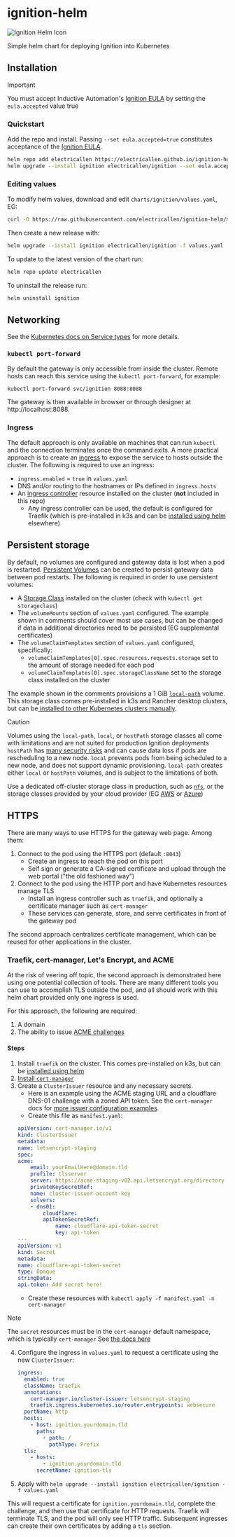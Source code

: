 # ignition-helm
![Ignition Helm Icon](assets/icon.svg)

Simple helm chart for deploying Ignition into Kubernetes

## Installation

> [!IMPORTANT]  
> You must accept Inductive Automation's [Ignition EULA](https://inductiveautomation.com/ignition/license) by setting the `eula.accepted` value true

### Quickstart

Add the repo and install. Passing `--set eula.accepted=true` constitutes acceptance of the [Ignition EULA](https://inductiveautomation.com/ignition/license).

```sh
helm repo add electricallen https://electricallen.github.io/ignition-helm
helm upgrade --install ignition electricallen/ignition --set eula.accepted=true
```

### Editing values

To modify helm values, download and edit `charts/ignition/values.yaml`, EG:

```sh
curl -O https://raw.githubusercontent.com/electricallen/ignition-helm/main/charts/ignition/values.yaml
```

Then create a new release with:

```sh
helm upgrade --install ignition electricallen/ignition -f values.yaml
```

To update to the latest version of the chart run:

```sh
helm repo update electricallen
```

To uninstall the release run:

```sh
helm uninstall ignition
```

## Networking

See the [Kubernetes docs on Service types](https://kubernetes.io/docs/concepts/services-networking/service/#publishing-services-service-types) for more details. 

### `kubectl port-forward`

By default the gateway is only accessible from inside the cluster. Remote hosts can reach this service using the `kubectl port-forward`, for example:

```
kubectl port-forward svc/ignition 8088:8088
```

The gateway is then available in browser or through designer at http://localhost:8088. 

### Ingress

The default approach is only available on machines that can run `kubectl` and the connection terminates once the command exits. A more practical approach is to create an [ingress](https://kubernetes.io/docs/concepts/services-networking/ingress/) to expose the service to hosts outside the cluster. The following is required to use an ingress:

* `ingress.enabled` = `true` in `values.yaml`
* DNS and/or routing to the hostnames or IPs defined in `ingress.hosts`
* An [ingress controller](https://kubernetes.io/docs/concepts/services-networking/ingress-controllers/) resource installed on the cluster (**not** included in this repo)
    * Any ingress controller can be used, the default is configured for Traefik (which is pre-installed in k3s and can be [installed using helm](https://doc.traefik.io/traefik/getting-started/install-traefik/#use-the-helm-chart) elsewhere)

## Persistent storage

By default, no volumes are configured and gateway data is lost when a pod is restarted. [Persistent Volumes](https://kubernetes.io/docs/concepts/storage/persistent-volumes/) can be created to persist gateway data between pod restarts. The following is required in order to use persistent volumes:

* A [Storage Class](https://kubernetes.io/docs/concepts/storage/storage-classes/) installed on the cluster (check with `kubectl get storageclass`)
* The `volumeMounts` section of `values.yaml` configured. The example shown in comments should cover most use cases, but can be changed if data in additional directories need to be persisted (EG supplemental certificates)
* The `volumeClaimTemplates` section of `values.yaml` configured, specifically:
    * `volumeClaimTemplates[0].spec.resources.requests.storage` set to the amount of storage needed for each pod
    * `volumeClaimTemplates[0].spec.storageClassName` set to the storage class installed on the cluster

The example shown in the comments provisions a 1 GiB [`local-path`](https://github.com/rancher/local-path-provisioner) volume. This storage class comes pre-installed in k3s and Rancher desktop clusters, but can be[ installed to other Kubernetes clusters manually](https://github.com/rancher/local-path-provisioner?tab=readme-ov-file#deployment). 

> [!CAUTION]
> Volumes using the `local-path`, `local`, or `hostPath` storage classes all come with limitations and are not suited for production Ignition deployments
>   `hostPath` has [many security risks](https://kubernetes.io/docs/concepts/storage/volumes/#hostpath) and can cause data loss if pods are rescheduling to a new node. `local` prevents pods from being scheduled to a new node, and does not support dynamic provisioning. `local-path` creates either `local` or `hostPath` volumes, and is subject to the limitations of both.
>
> Use a dedicated off-cluster storage class in production, such as [`nfs`](https://kubernetes.io/docs/concepts/storage/volumes/#hostpath), or the storage classes provided by your cloud provider (EG [AWS](https://docs.aws.amazon.com/ebs/latest/userguide/ebs-volume-types.html) or [Azure](https://learn.microsoft.com/en-us/azure/aks/concepts-storage#storage-classes))

## HTTPS

There are many ways to use HTTPS for the gateway web page. Among them:

1. Connect to the pod using the HTTPS port (default `:8043`)
    * Create an ingress to reach the pod on this port
    * Self sign or generate a CA-signed certificate and upload through the web portal ("the old fashioned way")
1. Connect to the pod using the HTTP port and have Kubernetes resources manage TLS
    * Install an ingress controller such as `traefik`, and optionally a certificate manager such as `cert-manager`
    * These services can generate, store, and serve certificates in front of the gateway pod

The second approach centralizes certificate management, which can be reused for other applications in the cluster. 

### Traefik, cert-manager, Let's Encrypt, and ACME

At the risk of veering off topic, the second approach is demonstrated here using one potential collection of tools. There are many different tools you can use to accomplish TLS outside the pod, and all should work with this helm chart provided only one ingress is used. 

For this approach, the following are required:

1. A domain 
1. The ability to issue [ACME challenges](https://letsencrypt.org/docs/challenge-types/)

#### Steps

1. Install `traefik` on the cluster. This comes pre-installed on k3s, but can be [installed using helm](https://doc.traefik.io/traefik/getting-started/install-traefik/#use-the-helm-chart)
1. [Install `cert-manager`](https://cert-manager.io/docs/installation/helm/#2-install-cert-manager)
1. Create a `ClusterIssuer` resource and any necessary secrets. 
    * Here is an example using the ACME staging URL and a cloudflare DNS-01 challenge with a zoned API token. See the `cert-manager` docs for [more issuer configuration examples](https://cert-manager.io/docs/configuration/issuers/).
    * Create this file as `manifest.yaml`:
    ```yaml
    apiVersion: cert-manager.io/v1
    kind: ClusterIssuer
    metadata:
    name: letsencrypt-staging
    spec:
    acme:
        email: yourEmailHere@domain.tld
        profile: tlsserver
        server: https://acme-staging-v02.api.letsencrypt.org/directory
        privateKeySecretRef:
        name: cluster-issuer-account-key
        solvers:
        - dns01:
            cloudflare:
            apiTokenSecretRef:
                name: cloudflare-api-token-secret
                key: api-token
    ---
    apiVersion: v1
    kind: Secret
    metadata:
    name: cloudflare-api-token-secret
    type: Opaque
    stringData:
    api-token: Add secret here!
    ```
    * Create these resources with `kubectl apply -f manifest.yaml -n cert-manager`

> [!NOTE]
> The `secret` resources must be in the `cert-manager` default namespace, which is typically `cert-manager`
> See [the docs here](https://cert-manager.io/docs/configuration/#cluster-resource-namespace)

4. Configure the ingress in `values.yaml` to request a certificate using the new `ClusterIssuer`:
    ```yaml
    ingress:
      enabled: true
      className: traefik
      annotations:
        cert-manager.io/cluster-issuer: letsencrypt-staging
        traefik.ingress.kubernetes.io/router.entrypoints: websecure
      portName: http
      hosts:
        - host: ignition.yourdomain.tld
          paths:
            - path: /
              pathType: Prefix
      tls:
        - hosts:
            - ignition.yourdomain.tld
          secretName: ignition-tls
    ```
5. Apply with `helm upgrade --install ignition electricallen/ignition -f values.yaml` 

This will request a certificate for `ignition.yourdomain.tld`, complete the challenge, and then use that certificate for HTTP requests. Traefik will terminate TLS, and the pod will only see HTTP traffic. Subsequent ingresses can create their own certificates by adding a `tls` section.